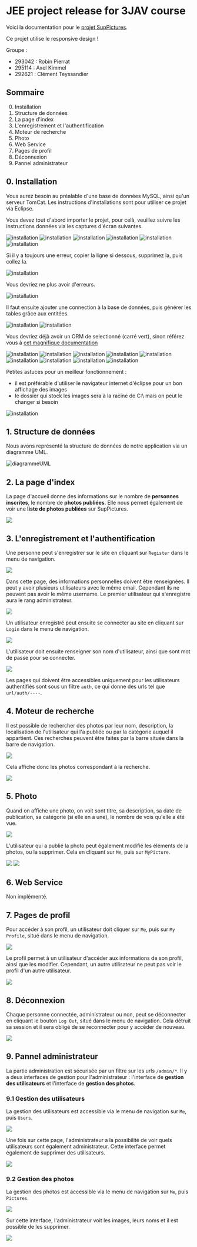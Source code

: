 # JEE project release for 3JAV course

Voici la documentation pour le [projet SupPictures](./3JVA-Project-SupPictures.pdf). 

Ce projet utilise le responsive design !

Groupe : 
- 293042 : Robin Pierrat
- 295114 : Axel Kimmel
- 292621 : Clément Teyssandier

## Sommaire

0. Installation
1. Structure de données
2. La page d'index
3. L'enregistrement et l'authentification
4. Moteur de recherche
5. Photo
6. Web Service
7. Pages de profil
8. Déconnexion
9. Pannel administrateur

## 0. Installation

Vous aurez besoin au préalable d'une base de données MySQL, ainsi qu'un serveur TomCat.
Les instructions d'installations sont pour utiliser ce projet via Eclipse.

Vous devez tout d'abord importer le projet, pour celà, veuillez suivre les instructions données via les captures d'écran suivantes.

![installation](./img/install1.PNG)
![installation](./img/install2.PNG)
![installation](./img/install3.PNG)
![installation](./img/install4.PNG)
![installation](./img/install5.PNG)
![installation](./img/install6.PNG)

Si il y a toujours une erreur, copier la ligne si dessous, supprimez la, puis collez la.

![installation](./img/install7.PNG)

Vous devriez ne plus avoir d'erreurs.

![installation](./img/install8.PNG)

Il faut ensuite ajouter une connection à la base de données, puis générer les tables grâce aux entitées.

![installation](./img/install9.PNG)
![installation](./img/install10.PNG)

Vous devriez déjà avoir un ORM de selectionné (carré vert), sinon référez vous à [cet magnifique documentation](https://docs.google.com/document/d/1GN3_Wsf1v6Chzhc_nopwWvhdhu_tvkuXl6PepB9ItzU/edit?usp=sharing)

![installation](./img/install11.PNG)
![installation](./img/install12.PNG)
![installation](./img/install13.PNG)
![installation](./img/install14.PNG)
![installation](./img/install15.PNG)
![installation](./img/install16.PNG)
![installation](./img/install17.PNG)
![installation](./img/install18.PNG)
![installation](./img/install20.PNG)

Petites astuces pour un meilleur fonctionnement :
- il est préférable d'utiliser le navigateur internet d'éclipse pour un bon affichage des images
- le dossier qui stock les images sera à la racine de C:\ mais on peut le changer si besoin

![installation](./img/install19.PNG)

## 1. Structure de données

Nous avons représenté la structure de données de notre application via un diagramme UML.

![diagrammeUML](./img/SupPictures.png)

## 2. La page d'index

La page d'accueil donne des informations sur le nombre de **personnes inscrites**, le nombre de **photos publiées**. 
Elle nous permet également de voir une **liste de photos publiées** sur SupPictures.

![](./img/11.png)

## 3. L'enregistrement et l'authentification

Une personne peut s'enregistrer sur le site en cliquant sur ``Register`` dans le menu de navigation.

![](./img/1.1.png)

Dans cette page, des informations personnelles doivent être renseignées. 
Il peut y avoir plusieurs utilisateurs avec le même email. 
Cependant ils ne peuvent pas avoir le même username.
Le premier utilisateur qui s'enregistre aura le rang administrateur.

![](./img/2.png)

Un utilisateur enregistré peut ensuite se connecter au site en cliquant sur ``Login`` dans le menu de navigation.

![](./img/1.2.png)

L'utilisateur doit ensuite renseigner son nom d'utilisateur, ainsi que sont mot de passe pour se connecter.

![](./img/3.png)

Les pages qui doivent être accessibles uniquement pour les utilisateurs authentifiés sont sous un filtre ``auth``, ce qui donne des urls tel que ``url/auth/----``.

## 4. Moteur de recherche

Il est possible de rechercher des photos par leur nom, description, la localisation de l'utilisateur qui l'a publiée ou par la catégorie auquel il appartient.
Ces recherches peuvent être faites par la barre située dans la barre de navigation.

![](./img/1.3.png)

Cela affiche donc les photos correspondant à la recherche.

![](./img/14.png)

## 5. Photo

Quand on affiche une photo, on voit sont titre, sa description, sa date de publication, sa catégorie (si elle en a une), le nombre de vois qu'elle a été vue.

![](./img/15.png)

L'utilisateur qui a publié la photo peut également modifié les éléments de la photos, ou la supprimer.
Cela en cliquant sur ``Me``, puis sur ``MyPicture``.

![](./img/5.1.png)
![](./img/16.png)

## 6. Web Service

Non implémenté.

## 7. Pages de profil

Pour accéder à son profil, un utilisateur doit cliquer sur ``Me``, puis sur ``My Profile``, situé dans le menu de navigation.

![](./img/btnProfile.png)

Le profil permet à un utilisateur d'accéder aux informations de son profil, ainsi que les modifier. Cependant, un autre utilisateur ne peut pas voir le profil d'un autre utilisateur.

![](./img/17.png)

## 8. Déconnexion

Chaque personne connectée, administrateur ou non, peut se déconnecter en cliquant le bouton ``Log Out``, situé dans le menu de navigation. Cela détruit sa session et il sera obligé de se reconnecter pour y accéder de nouveau.

![](./img/4.1.png)

## 9. Pannel administrateur

La partie administration est sécurisée par un filtre sur les urls ``/admin/*``. Il y a deux interfaces de gestion pour l'administrateur : l'interface de **gestion des utilisateurs** et l'interface de **gestion des photos**.

### 9.1 Gestion des utilisateurs

La gestion des utilisateurs est accessible via le menu de navigation sur ``Me``, puis ``Users``.

![](./img/5.2.png)

Une fois sur cette page, l'administrateur a la possibilité de voir quels utilisateurs sont également administrateur. 
Cette interface permet également de supprimer des utilisateurs.

![](./img/18.png)

### 9.2 Gestion des photos

La gestion des photos est accessible via le menu de navigation sur ``Me``, puis ``Pictures``.

![](./img/5.3.png)

Sur cette interface, l'administrateur voit les images, leurs noms et il est possible de les supprimer.

![](./img/19.png)
